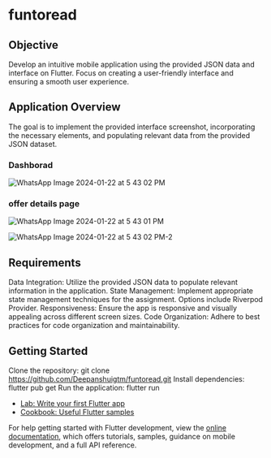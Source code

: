# funtoread

## Objective
Develop an intuitive mobile application using the provided JSON data and interface on Flutter. Focus on creating a user-friendly interface and ensuring a smooth user experience.

## Application Overview
The goal is to implement the provided interface screenshot, incorporating the necessary elements, and populating relevant data from the provided JSON dataset.

### Dashborad
![WhatsApp Image 2024-01-22 at 5 43 02 PM](https://github.com/Deepanshuigtm/funtoread/assets/91874023/d962e41a-8cb4-4fae-a75d-eb51973a35fe)

### offer details page
![WhatsApp Image 2024-01-22 at 5 43 01 PM](https://github.com/Deepanshuigtm/funtoread/assets/91874023/5aa6260b-e591-4dab-b52f-a5702a6012f4)

![WhatsApp Image 2024-01-22 at 5 43 02 PM-2](https://github.com/Deepanshuigtm/funtoread/assets/91874023/30cbf6b3-7e50-4c39-96b1-1928128f4c91)


## Requirements

Data Integration: Utilize the provided JSON data to populate relevant information in the application.
State Management: Implement appropriate state management techniques for the assignment. Options include Riverpod Provider.
Responsiveness: Ensure the app is responsive and visually appealing across different screen sizes.
Code Organization: Adhere to best practices for code organization and maintainability.

## Getting Started

Clone the repository: git clone https://github.com/Deepanshuigtm/funtoread.git
Install dependencies: flutter pub get
Run the application: flutter run

- [Lab: Write your first Flutter app](https://docs.flutter.dev/get-started/codelab)
- [Cookbook: Useful Flutter samples](https://docs.flutter.dev/cookbook)

For help getting started with Flutter development, view the
[online documentation](https://docs.flutter.dev/), which offers tutorials,
samples, guidance on mobile development, and a full API reference.
